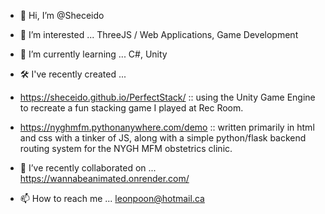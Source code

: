 - 👋 Hi, I’m @Sheceido
- 👀 I’m interested ... ThreeJS / Web Applications, Game Development
- 🌱 I’m currently learning ... C#, Unity
- 🛠️ I've recently created ...
-  https://sheceido.github.io/PerfectStack/ :: using the Unity Game Engine to recreate a fun stacking game I played at Rec Room.
-  https://nyghmfm.pythonanywhere.com/demo :: written primarily in html and css with a tinker of JS, along with a simple python/flask backend routing system for the NYGH MFM obstetrics clinic.
- 💞️ I’ve recently collaborated on ...
    https://wannabeanimated.onrender.com/
    
- 📫 How to reach me ... leonpoon@hotmail.ca

<!---
Sheceido/Sheceido is a ✨ special ✨ repository because its `README.md` (this file) appears on your GitHub profile.
You can click the Preview link to take a look at your changes.
--->